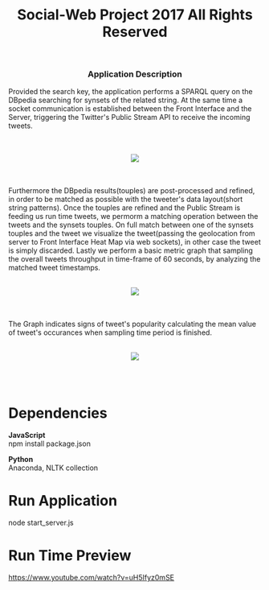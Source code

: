 <h1 align="center">
  <b>Social-Web Project 2017 All Rights Reserved</b><br><br>
</h1>

<h3 align="center">
<b> Application Description</b>
<br>
</h3>

Provided the search key, the application performs a SPARQL query on the DBpedia searching for synsets of the related string.
At the same time a socket communication is established between the Front Interface and the Server, triggering the Twitter's Public Stream API to receive the incoming tweets.
<br>
<br>
<br>
<p align ="center">
<img src="http://i.imgur.com/HdhP7er.jpg">
</p>
<br>
<br>
Furthermore the DBpedia results(touples) are post-processed and refined, in order to be matched as possible with the tweeter's data layout(short string patterns). Once the touples are refined and the Public Stream is feeding us run time tweets, we permorm a matching operation between the tweets and the synsets touples. On full match between one of the synsets touples and the tweet we visualize the tweet(passing the geolocation from server to Front Interface Heat Map via web sockets), in other case the tweet is simply discarded. Lastly we perform a basic metric graph that sampling the overall tweets throughput in time-frame of 60 seconds, by analyzing the matched tweet timestamps. 
<br>
<br>
<p align ="center">
<img src="http://i.imgur.com/8Pa9IyF.jpg">
</p>
<br>
<br>
The Graph indicates signs of tweet's popularity calculating the mean value of tweet's occurances when sampling time period is finished.
<br>
<br>
<p align ="center">
<img src="http://i.imgur.com/IWZSAjv.jpg">
</p>
<br>
<br>

# Dependencies

<b> JavaScript </b><br>
npm install package.json

<b> Python </b><br>
Anaconda, NLTK collection

# Run Application
node start_server.js

# Run Time Preview
https://www.youtube.com/watch?v=uH5Ifyz0mSE
